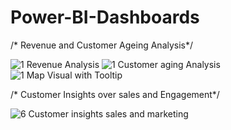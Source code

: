 # Power-BI-Dashboards
/* Revenue and Customer Ageing Analysis*/


![1 Revenue Analysis](https://user-images.githubusercontent.com/85949588/122102916-98f85e80-ce33-11eb-8aee-e60b8334335d.jpg)
![1 Customer aging Analysis](https://user-images.githubusercontent.com/85949588/122103139-e5439e80-ce33-11eb-90e1-13791e759195.jpg)
![1  Map Visual with Tooltip](https://user-images.githubusercontent.com/85949588/122103232-03110380-ce34-11eb-8599-be8c79f4ca52.jpg)



/* Customer Insights over sales and Engagement*/ 


![6  Customer insights sales and marketing](https://user-images.githubusercontent.com/85949588/122104216-1375ae00-ce35-11eb-8b71-d331e54241fe.jpg)

